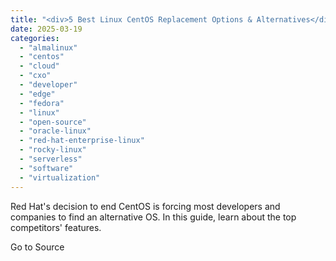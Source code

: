 ```yaml
---
title: "<div>5 Best Linux CentOS Replacement Options & Alternatives</div>"
date: 2025-03-19
categories: 
  - "almalinux"
  - "centos"
  - "cloud"
  - "cxo"
  - "developer"
  - "edge"
  - "fedora"
  - "linux"
  - "open-source"
  - "oracle-linux"
  - "red-hat-enterprise-linux"
  - "rocky-linux"
  - "serverless"
  - "software"
  - "virtualization"
---
```


Red Hat's decision to end CentOS is forcing most developers and companies to find an alternative OS. In this guide, learn about the top competitors' features.

Go to Source
